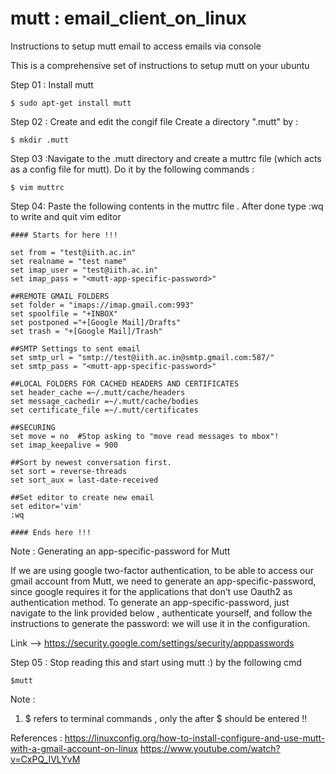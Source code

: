 # mutt : email_client_on_linux
Instructions to setup mutt email to access emails via console

This is a comprehensive set of instructions to setup mutt on your ubuntu 

Step 01 : Install mutt 
```
$ sudo apt-get install mutt
```
Step 02 : Create and edit the congif file 
Create a directory ".mutt" by :
```
$ mkdir .mutt
```
Step 03 :Navigate to the .mutt directory and create a muttrc file (which acts as a config file for mutt). Do it by the following commands :
```
$ vim muttrc
```
Step 04: Paste the following contents in the muttrc file . After done type :wq to write and quit vim editor
```
#### Starts for here !!!

set from = "test@iith.ac.in"   
set realname = "test name"
set imap_user = "test@iith.ac.in"
set imap_pass = "<mutt-app-specific-password>"

##REMOTE GMAIL FOLDERS
set folder = "imaps://imap.gmail.com:993"
set spoolfile = "+INBOX"
set postponed ="+[Google Mail]/Drafts"
set trash = "+[Google Mail]/Trash"

##SMTP Settings to sent email
set smtp_url = "smtp://test@iith.ac.in@smtp.gmail.com:587/"   
set smtp_pass = "<mutt-app-specific-password>"

##LOCAL FOLDERS FOR CACHED HEADERS AND CERTIFICATES
set header_cache =~/.mutt/cache/headers
set message_cachedir =~/.mutt/cache/bodies
set certificate_file =~/.mutt/certificates

##SECURING
set move = no  #Stop asking to "move read messages to mbox"!
set imap_keepalive = 900

##Sort by newest conversation first.
set sort = reverse-threads
set sort_aux = last-date-received

##Set editor to create new email
set editor='vim'
:wq

#### Ends here !!!
```  
  
Note  : Generating an app-specific-password for Mutt

If we are using google two-factor authentication, to be able to access our gmail account from Mutt, we need to generate an app-specific-password, since google requires it for the applications that don’t use Oauth2 as authentication method. To generate an app-specific-password, just navigate to the link provided below , authenticate yourself, and follow the instructions to generate the password: we will use it in the configuration.
  
 Link  --> https://security.google.com/settings/security/apppasswords
  
  
 Step 05 :  Stop reading this and start using mutt :) by the following cmd
 ```
 $mutt
```
  
  Note  : 
  1)  $ refers to terminal commands , only the after $ should be entered !!
  
  References  : 
  https://linuxconfig.org/how-to-install-configure-and-use-mutt-with-a-gmail-account-on-linux
  https://www.youtube.com/watch?v=CxPQ_IVLYvM

